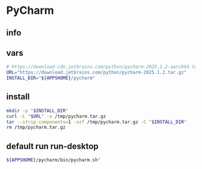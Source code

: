 # PyCharm

## info

## vars
```sh
# https://download-cdn.jetbrains.com/python/pycharm-2025.1.2-aarch64.tar.gz
URL="https://download.jetbrains.com/python/pycharm-2025.1.2.tar.gz"
INSTALL_DIR="${APPSHOME}/pycharm"
```

## install
```sh
mkdir -p "$INSTALL_DIR"
curl -L "$URL" -o /tmp/pycharm.tar.gz
tar --strip-components=1 -xzf /tmp/pycharm.tar.gz -C "$INSTALL_DIR"
rm /tmp/pycharm.tar.gz
```

## default run run-desktop
```sh
${APPSHOME}/pycharm/bin/pycharm.sh"
```

